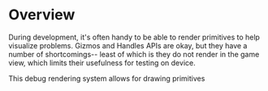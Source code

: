 # Overview

During development, it's often handy to be able to render primitives to help visualize problems. Gizmos and Handles APIs are okay, but they have a number of shortcomings-- least of which is they do not render in the game view, which limits their usefulness for testing on device.

This debug rendering system allows for drawing primitives 